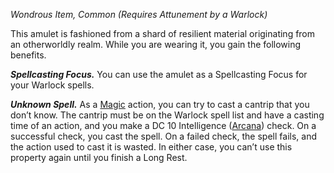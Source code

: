 _Wondrous Item, Common (Requires Attunement by a Warlock)_

This amulet is fashioned from a shard of resilient material originating from an otherworldly realm. While you are wearing it, you gain the following benefits.

**_Spellcasting Focus._** You can use the amulet as a Spellcasting Focus for your Warlock spells.

**_Unknown Spell._** As a [Magic](https://www.dndbeyond.com/sources/dnd/free-rules/rules-glossary#MagicAction) action, you can try to cast a cantrip that you don’t know. The cantrip must be on the Warlock spell list and have a casting time of an action, and you make a DC 10 Intelligence ([Arcana](https://www.dndbeyond.com/sources/dnd/free-rules/playing-the-game#Skills)) check. On a successful check, you cast the spell. On a failed check, the spell fails, and the action used to cast it is wasted. In either case, you can’t use this property again until you finish a Long Rest.